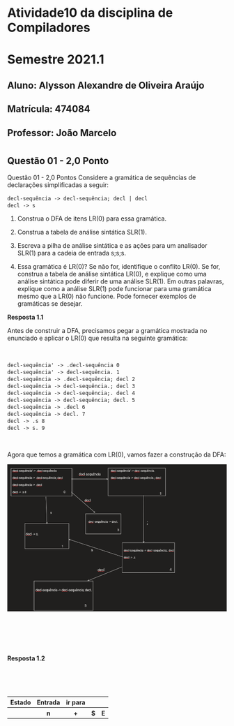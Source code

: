 # Atividade10 da disciplina de Compiladores
# Semestre 2021.1


## Aluno:     Alysson Alexandre de Oliveira Araújo
## Matrícula: 474084
## Professor: João Marcelo

#



## Questão 01 - 2,0 Ponto

Questão 01 - 2,0 Pontos
Considere a gramática de sequências de declarações simplificadas a seguir:

~~~~
decl-sequência -> decl-sequência; decl | decl
decl -> s
~~~~

1. Construa o DFA de itens LR(0) para essa gramática.

2. Construa a tabela de análise sintática SLR(1).

3. Escreva a pilha de análise sintática e as ações para um analisador SLR(1) para a cadeia de entrada s;s;s.

4. Essa gramática é LR(0)? Se não for, identifique o conflito LR(0). Se for, construa a tabela de análise sintática LR(0), e explique como uma análise sintática pode diferir de uma análise SLR(1). Em outras palavras, explique como a análise SLR(1) pode funcionar para uma gramática mesmo que a LR(0) não funcione. Pode fornecer exemplos de gramáticas se desejar.

**Resposta 1.1**

Antes de construir a DFA, precisamos pegar a gramática mostrada no enunciado e aplicar o LR(0) que resulta na seguinte gramática:

<br>

~~~~
decl-sequência' -> .decl-sequência 0
decl-sequência' -> decl-sequência. 1
decl-sequência -> .decl-sequência; decl 2
decl-sequência -> decl-sequência.; decl 3 
decl-sequência -> decl-sequência;. decl 4
decl-sequência -> decl-sequência; decl. 5
decl-sequência -> .decl 6 
decl-sequência -> decl. 7
decl -> .s 8
decl -> s. 9
~~~~

<br>

Agora que temos a gramática com LR(0), vamos fazer a construção da DFA:

![DFA](DFA_1_1.png)

<br>
<br>
<br>
<br>

**Resposta 1.2**

<br>
<br>
<br>


<table style="width:100%">
  <tr>
    <th>Estado</th>
    <th>Entrada</th>
    <th>ir para</th>

  </tr>
  <tr>
    <th></th>
    <th>n</th>
    <th>+</th>
    <th>$</th>
    <th>E</th>
  </tr>
  

</table>
